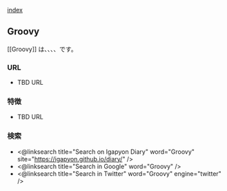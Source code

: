 [index](https://igapyon.github.io/diary/keyword/index.html)

## Groovy

[[Groovy]] は、、、、です。

### URL

* TBD URL

### 特徴

* TBD URL

### 検索

* <@linksearch title="Search on Igapyon Diary" word="Groovy" site="https://igapyon.github.io/diary/" />
* <@linksearch title="Search in Google" word="Groovy" />
* <@linksearch title="Search in Twitter" word="Groovy" engine="twitter" />

